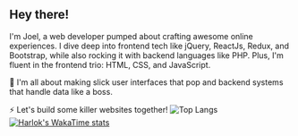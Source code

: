 ## Hey there! ##

I'm Joel, a web developer pumped about crafting awesome online experiences. I dive deep into frontend tech like jQuery, ReactJs, Redux, and Bootstrap, while also rocking it with backend languages like PHP. Plus, I'm fluent in the frontend trio: HTML, CSS, and JavaScript.

🔭 I'm all about making slick user interfaces that pop and backend systems that handle data like a boss.

⚡ Let's build some killer websites together!
![Top Langs](https://github-readme-stats.vercel.app/api/top-langs/?username=Jeoml&layout=compact)
[![Harlok's WakaTime stats](https://github-readme-stats.vercel.app/api/wakatime?username=Jeoml)](https://github.com/Jeoml/github-readme-stats)

